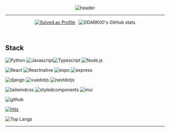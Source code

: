 <div align="center">

![header](https://capsule-render.vercel.app/api?type=waving&color=gradient&height=350&section=header&text=%20Welcome%20My%20Profile!%20&fontSize=80&animation=twinkling)

</div>

---

<div align="center">
   
  [![Solved.ac Profile](http://mazassumnida.wtf/api/v2/generate_badge?boj=nitori)](https://solved.ac/nitori/) &nbsp;   ![DDARK00's GitHub stats](https://github-readme-stats.vercel.app/api?username=DDARK00&show_icons=true&theme=highcontrast)    

</div>
<br/>

## Stack

<img alt="Python" src ="https://img.shields.io/badge/Python-3776AB.svg?&style=for-the-badge&logo=Python&logoColor=white"/> <img alt="Javascript" src ="https://img.shields.io/badge/Javascript-F7DF1E.svg?&style=for-the-badge&logo=Javascript&logoColor=white"/><img alt="Typescript" src ="https://img.shields.io/badge/Typescript-3178C6.svg?&style=for-the-badge&logo=Typescript&logoColor=white"/> <img alt="Node.js" src ="https://img.shields.io/badge/Node.js-5FA04E.svg?&style=for-the-badge&logo=Node.js&logoColor=white"/>

<img alt="React" src ="https://img.shields.io/badge/React-61DAFB.svg?&style=for-the-badge&logo=React&logoColor=white"/> <img alt="Reactnative" src ="https://img.shields.io/badge/ReactNative-61DAFB.svg?&style=for-the-badge&logo=React&logoColor=white"/> <img alt="expo" src ="https://img.shields.io/badge/expo-000020.svg?&style=for-the-badge&logo=expo&logoColor=white"/> <img alt="express" src ="https://img.shields.io/badge/express-000000.svg?&style=for-the-badge&logo=express&logoColor=white"/>   

<img alt="django" src ="https://img.shields.io/badge/django-092E20.svg?&style=for-the-badge&logo=django&logoColor=white"/> <img alt="vuedotjs" src ="https://img.shields.io/badge/vue.js-4FC08D.svg?&style=for-the-badge&logo=vuedotjs&logoColor=white"/> <img alt="nextdotjs" src ="https://img.shields.io/badge/nextdotjs-000000?&style=for-the-badge&logo=nextdotjs&logoColor=white"/>


<img alt="tailwindcss" src="https://img.shields.io/badge/tailwindcss-06B6D4.svg?style=for-the-badge&logo=tailwindcss&logoColor=white"/> <img alt="styledcomponents" src ="https://img.shields.io/badge/styledcomponents-DB7093.svg?&style=for-the-badge&logo=styledcomponents&logoColor=white"/> <img alt="mui" src ="https://img.shields.io/badge/mui-007FFF.svg?&style=for-the-badge&logo=mui&logoColor=white"/>   

<img alt="github" src ="https://img.shields.io/badge/github-181717.svg?&style=for-the-badge&logo=github&logoColor=white"/>

[![Hits](https://hits.seeyoufarm.com/api/count/incr/badge.svg?url=https%3A%2F%2Fgithub.com%2FDDARK00%2Fhit-counter&count_bg=%2300D0FF&title_bg=%23E90000&icon=&icon_color=%23E7E7E7&title=hits&edge_flat=false)](https://hits.seeyoufarm.com)

![Top Langs](https://github-readme-stats.vercel.app/api/top-langs/?username=DDARK00&layout=compact)

---

<!--
https://simpleicons.org/
https://github.com/anuraghazra/github-readme-stats/blob/master/themes/README.md 
https://github.com/kyechan99/capsule-render/blob/master/docs/README_kr.md


https://github.com/rzashakeri/beautify-github-profile?tab=readme-ov-file
--!>
